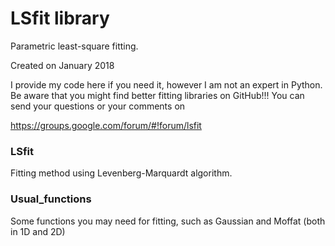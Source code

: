 # LSfit library
Parametric least-square fitting.

Created on January 2018

I provide my code here if you need it, however I am not an expert in Python. Be aware that you might find better fitting libraries on GitHub!!! You can send your questions or your comments on

https://groups.google.com/forum/#!forum/lsfit

### LSfit
Fitting method using Levenberg-Marquardt algorithm.

### Usual_functions
Some functions you may need for fitting, such as Gaussian and Moffat (both in 1D and 2D)

